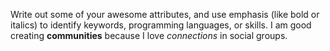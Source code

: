Write out some of your awesome attributes, and use emphasis (like bold or italics) to identify keywords, programming languages, or skills. 
I am good creating **communities** because I love *connections* in social groups.
